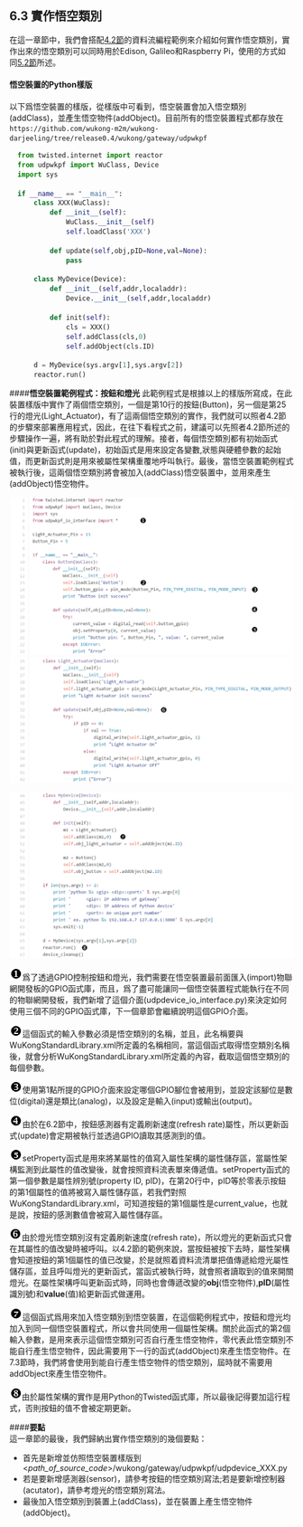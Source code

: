 ## 6.3 實作悟空類別

在這一章節中，我們會搭配[4.2節](../04-Examples/LED.md)的資料流編程範例來介紹如何實作悟空類別，實作出來的悟空類別可以同時用於Edison, Galileo和Raspberry Pi，使用的方式如同[5.2節](../05-Web/Device.md)所述。  

#### **悟空裝置的Python樣版**   
以下爲悟空裝置的樣版，從樣版中可看到，悟空裝置會加入悟空類別(addClass)，並產生悟空物件(addObject)。目前所有的悟空裝置程式都存放在`https://github.com/wukong-m2m/wukong-darjeeling/tree/release0.4/wukong/gateway/udpwkpf`

```python
  from twisted.internet import reactor
  from udpwkpf import WuClass, Device
  import sys
  
  if __name__ == "__main__":
      class XXX(WuClass):
          def __init__(self):
              WuClass.__init__(self)
              self.loadClass('XXX')

          def update(self,obj,pID=None,val=None):
              pass
              
      class MyDevice(Device):
          def __init__(self,addr,localaddr):
              Device.__init__(self,addr,localaddr)

          def init(self):
              cls = XXX()
              self.addClass(cls,0)
              self.addObject(cls.ID)

      d = MyDevice(sys.argv[1],sys.argv[2])
      reactor.run()
```

####**悟空裝置範例程式：按鈕和燈光**
此範例程式是根據以上的樣版所寫成，在此裝置樣版中實作了兩個悟空類別，一個是第10行的按鈕(Button)，另一個是第25行的燈光(Light_Actuator)，有了這兩個悟空類別的實作，我們就可以照者4.2節的步驟來部署應用程式，因此，在往下看程式之前，建議可以先照者4.2節所述的步驟操作一遍，將有助於對此程式的理解。接者，每個悟空類別都有初始函式(init)與更新函式(update)，初始函式是用來設定各變數,狀態與硬體參數的起始值，而更新函式則是用來被屬性架構重覆地呼叫執行。最後，當悟空裝置範例程式被執行後，這兩個悟空類別將會被加入(addClass)悟空裝置中，並用來產生(addObject)悟空物件。   
  
  ![](https://raw.githubusercontent.com/wukong-ntu/wukong-gitbook-figures/master/figures/06-Wuclass/python_wuclass_blink_led_1_new.png)
  ![](https://raw.githubusercontent.com/wukong-ntu/wukong-gitbook-figures/master/figures/06-Wuclass/python_wuclass_blink_led_2_new.png)

  ![](https://raw.githubusercontent.com/wukong-ntu/wukong-gitbook-figures/master/figures/06-Wuclass/python_wuclass_blink_led_3_new.png)

 ![](https://raw.githubusercontent.com/wukong-ntu/wukong-gitbook-figures/master/figures/06-Wuclass/no1.png)爲了透過GPIO控制按鈕和燈光，我們需要在悟空裝置最前面匯入(import)物聯網開發板的GPIO函式庫，而且，爲了盡可能讓同一個悟空裝置程式能執行在不同的物聯網開發板，我們新增了這個介面(udpdevice_io_interface.py)來決定如何使用三個不同的GPIO函式庫，下一個章節會繼續說明這個GPIO介面。  
<!-- ![](https://raw.githubusercontent.com/wukong-ntu/wukong-gitbook-figures/master/figures/06-Wuclass/no1.png)Since we control button and LED through gpio, we need to import the gpio library for the IoT board. To make this template work with various IoT boards, we create an interface to define how to use gpio. We will see more about this interface in the next section.  -->   

 ![](https://raw.githubusercontent.com/wukong-ntu/wukong-gitbook-figures/master/figures/06-Wuclass/no2.png)這個函式的輸入參數必須是悟空類別的名稱，並且，此名稱要與WuKongStandardLibrary.xml所定義的名稱相同，當這個函式取得悟空類別名稱後，就會分析WuKongStandardLibrary.xml所定義的內容，截取這個悟空類別的每個參數。    
<!-- ![](https://raw.githubusercontent.com/wukong-ntu/wukong-gitbook-figures/master/figures/06-Wuclass/no2.png)The input argument of self.loadClass function must be a WuClass name defined in the WuKongStandardLibrary.xml. With WuClass name, this function will parse all its attributes from WuKongStandardLibrary.xml file.-->             

  ![](https://raw.githubusercontent.com/wukong-ntu/wukong-gitbook-figures/master/figures/06-Wuclass/no3.png)使用第1點所提的GPIO介面來設定哪個GPIO腳位會被用到，並設定該腳位是數位(digital)還是類比(analog)，以及設定是輸入(input)或輸出(output)。
<!-- ![](https://raw.githubusercontent.com/wukong-ntu/wukong-gitbook-figures/master/figures/06-Wuclass/no3.png)Use the function of udpwkpf_io_interface.py to specify which gpio pin will be used. We also specify whether this pin is digital or analog, and whether its direction is input or output.-->  

  ![](https://raw.githubusercontent.com/wukong-ntu/wukong-gitbook-figures/master/figures/06-Wuclass/no4.png)由於在6.2節中，按鈕感測器有定義刷新速度(refresh rate)屬性，所以更新函式(update)會定期被執行並透過GPIO讀取其感測到的值。
<!--  ![](https://raw.githubusercontent.com/wukong-ntu/wukong-gitbook-figures/master/figures/06-Wuclass/no4.png)Since button is a sensor, the update function should be run periodically to read sensing data from gpio. For this reason, we have defined a property with refresh_rate datatype for the button WuClass, so the update function of the button WuClass will be called by WKPF regularly.-->       

  ![](https://raw.githubusercontent.com/wukong-ntu/wukong-gitbook-figures/master/figures/06-Wuclass/no5.png)setProperty函式是用來將某屬性的值寫入屬性架構的屬性儲存區，當屬性架構監測到此屬性的值改變後，就會按照資料流表單來傳遞值。setProperty函式的第一個參數是屬性辨別號(property ID, pID)，在第20行中，pID等於零表示按鈕的第1個屬性的值將被寫入屬性儲存區，若我們對照WuKongStandardLibrary.xml，可知道按鈕的第1個屬性是current_value，也就是說，按鈕的感測數值會被寫入屬性儲存區。   
<!--  ![](https://raw.githubusercontent.com/wukong-ntu/wukong-gitbook-figures/master/figures/06-Wuclass/no5.png)The **setProperty** function of button will send its value to WKPF which then propagates the value according to the data link of FBP. The first parameter of setProperty function is pID. In this example, pID=0 indicates the first property of button, which is current_value (you can confirm with the WuKongStandardLibrary.xml). That is, the current_value is going to be propagated.-->   

  ![](https://raw.githubusercontent.com/wukong-ntu/wukong-gitbook-figures/master/figures/06-Wuclass/no6.png)由於燈光悟空類別沒有定義刷新速度(refresh rate)，所以燈光的更新函式只會在其屬性的值改變時被呼叫。以4.2節的範例來說，當按鈕被按下去時，屬性架構會知道按鈕的第1個屬性的值已改變，於是就照着資料流清單把值傳遞給燈光屬性儲存區，並且呼叫燈光的更新函式，當函式被執行時，就會照者讀取到的值來開關燈光。在屬性架構呼叫更新函式時，同時也會傳遞改變的**obj**(悟空物件),**pID**(屬性識別號)和**value**(值)給更新函式做運用。   
<!--  ![](https://raw.githubusercontent.com/wukong-ntu/wukong-gitbook-figures/master/figures/06-Wuclass/no6.png)This update function will be called whenever there is a new data propagated to the light actuator. And because we doesn't define a property with refresh_rate for the light actuator, its update function will only run responsively. For example, in the FBP of Ch4.2, when button is pressed, its value will propagate through data link to light actuator. And then, the update function of light actuator will be called by WKPF. WKPF also passes three parameters including **obj**(WuObject of light actuator), **pID**(which property of WuObject going to be updated), and **value**.  After being called, the update function will turn on or off the light actutator responsively.-->         

  ![](https://raw.githubusercontent.com/wukong-ntu/wukong-gitbook-figures/master/figures/06-Wuclass/no7.png)這個函式爲用來加入悟空類別到悟空裝置，在這個範例程式中，按鈕和燈光均加入到同一個悟空裝置程式，所以會共同使用一個屬性架構。關於此函式的第2個輸入參數，是用來表示這個悟空類別可否自行產生悟空物件，零代表此悟空類別不能自行產生悟空物件，因此需要用下一行的函式(addObject)來產生悟空物件。在7.3節時，我們將會使用到能自行產生悟空物件的悟空類別，屆時就不需要用addObject來產生悟空物件。   
<!--  ![](https://raw.githubusercontent.com/wukong-ntu/wukong-gitbook-figures/master/figures/06-Wuclass/no7.png)Add WuClass to the WuClass list of the WuKong device so that this WuClass will share the same WKPF as other WuClasses on a node. About the second parameter of addClass function, this value indicates whether this WuClass can be used to create objects. "0" means this WuClass can't create objects. That's why we use addObject function in the next line to create an object(self.obj_button) for the device. In the Ch7.3, we will use a WuClass which can create objects.-->    

  ![](https://raw.githubusercontent.com/wukong-ntu/wukong-gitbook-figures/master/figures/06-Wuclass/no8.png)由於屬性架構的實作是用Python的Twisted函式庫，所以最後記得要加這行程式，否則按鈕的值不會被定期更新。   
<!--  ![](https://raw.githubusercontent.com/wukong-ntu/wukong-gitbook-figures/master/figures/06-Wuclass/no8.png)Don't forget to add **reactor.run()** or else the value of button will neither be refreshed periodically nor be propagated to light actuator through data link.-->   

####**要點**   
這一章節的最後，我們歸納出實作悟空類別的幾個要點：    
  * 首先是新增並仿照悟空裝置樣版到<*path_of_source_code*>/wukong/gateway/udpwkpf/udpdevice_XXX.py   
  * 若是要新增感測器(sensor)，請參考按鈕的悟空類別寫法;若是要新增控制器(acutator)，請參考燈光的悟空類別寫法。   
  * 最後加入悟空類別到裝置上(addClass)，並在裝置上產生悟空物件(addObject)。  

<!--
###**Summary**  
In this section, we show the steps to implement the Python code for an IoT device:   
  * Copy the template to a new file as  <*path_of_source_code*>/wukong/gateway/udpwkpf/udpdevice_XXX.py  
  * Write a WuClass for each of the sensors according to the pattern of Button, or write a WuClass for actuator according to the pattern of Light_Actuator.  
  * Add WuClass to MyDevice and use this WuClass to create an object on the device.-->  
